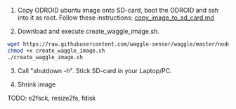 

1) Copy ODROID ubuntu image onto SD-card, boot the ODROID and ssh into it as root. Follow these instructions: [copy_image_to_sd_card.md](./copy_image_to_sd_card.md)

2) Download and execute create_waggle_image.sh.
```bash
wget https://raw.githubusercontent.com/waggle-sensor/waggle/master/nodecontroller/scripts/create_waggle_image.sh
chmod +x create_waggle_image.sh
./create_waggle_image.sh
```

3) Call "shutdown -h". Stick SD-card in your Laptop/PC.

4) Shrink image

TODO: e2fsck, resize2fs, fdisk

